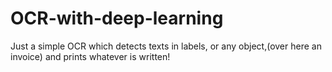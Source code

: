 # OCR-with-deep-learning
Just a simple OCR which detects texts in labels, or any object,(over here an invoice) and prints whatever is written!
